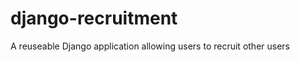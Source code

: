 django-recruitment
==================

A reuseable Django application allowing users to recruit other users